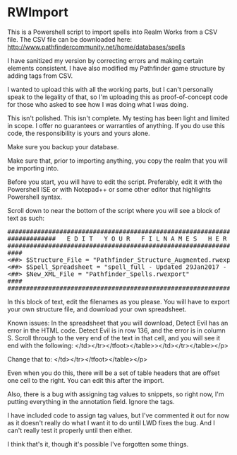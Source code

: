 # RWImport

This is a Powershell script to import spells into Realm Works from a CSV file.
The CSV file can be downloaded here: http://www.pathfindercommunity.net/home/databases/spells

I have sanitized my version by correcting errors and making certain elements consistent. I have also modified my Pathfinder game structure by adding tags from CSV.

I wanted to upload this with all the working parts, but I can't personally speak to the legality of that, so I'm uploading this as proof-of-concept code for those who asked to see how I was doing what I was doing.

This isn't polished. This isn't complete. My testing has been light and limited in scope. I offer no guarantees or warranties of anything. If you do use this code, the responsibility is yours and yours alone.

Make sure you backup your database.

Make sure that, prior to importing anything, you copy the realm that you will be importing into.

Before you start, you will have to edit the script. Preferably, edit it with the Powershell ISE or with Notepad++ or some other editor that highlights Powershell syntax.

Scroll down to near the bottom of the script where you will see a block of text as such:
<pre>
#############################################################################
#############   E D I T   Y O U R   F I L N A M E S   H E R E   #############
#############################################################################
####
&lt;##&gt; $Structure_File = "Pathfinder_Structure_Augmented.rwexport"
&lt;##&gt; $Spell_Spreadsheet = "spell_full - Updated 29Jan2017 - sanitized.csv"
&lt;##&gt; $New_XML_File = "Pathfinder_Spells.rwexport"
####
#############################################################################
</pre>
In this block of text, edit the filenames as you please.
You will have to export your own structure file, and download your own spreadsheet.

Known issues:
In the spreadsheet that you will download, Detect Evil has an error in the HTML code. Detect Evil is in row 136, and the error is in column S. Scroll through to the very end of the text in that cell, and you will see it end with the following: &lt;/td&gt;&lt;/tr&gt;&lt;/tfoot&gt;&lt;/table&gt;&gt;&lt;/td&gt;&lt;/tr&gt;&lt;/table&gt;&lt;/p&gt;

Change that to: &lt;/td&gt;&lt;/tr&gt;&lt;/tfoot&gt;&lt;/table&gt;&lt;/p&gt;

Even when you do this, there will be a set of table headers that are offset one cell to the right. You can edit this after the import.

Also, there is a bug with assigning tag values to snippets, so right now, I'm putting everything in the annotation field. Ignore the tags.

I have included code to assign tag values, but I've commented it out for now as it doesn't really do what I want it to do until LWD fixes the bug. And I can't really test it properly until then either.

I think that's it, though it's possible I've forgotten some things.
